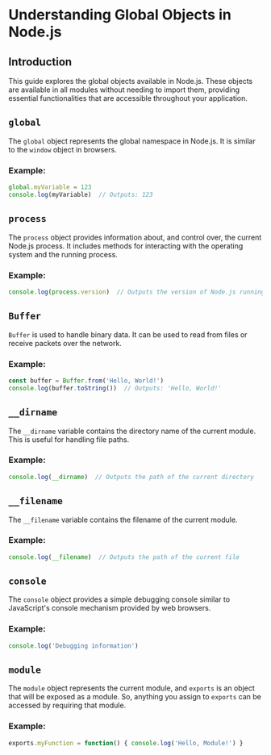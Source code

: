 # Understanding Global Objects in Node.js

## Introduction

This guide explores the global objects available in Node.js. These objects are available in all modules without needing to import them, providing essential functionalities that are accessible throughout your application.

## `global`

The `global` object represents the global namespace in Node.js. It is similar to the `window` object in browsers.

### Example:
```javascript
global.myVariable = 123
console.log(myVariable)  // Outputs: 123
```

## `process`

The `process` object provides information about, and control over, the current Node.js process. It includes methods for interacting with the operating system and the running process.

### Example:
```javascript
console.log(process.version)  // Outputs the version of Node.js running
```

## `Buffer`

`Buffer` is used to handle binary data. It can be used to read from files or receive packets over the network.

### Example:
```javascript
const buffer = Buffer.from('Hello, World!')
console.log(buffer.toString())  // Outputs: 'Hello, World!'
```

## `__dirname`

The `__dirname` variable contains the directory name of the current module. This is useful for handling file paths.

### Example:
```javascript
console.log(__dirname)  // Outputs the path of the current directory
```

## `__filename`

The `__filename` variable contains the filename of the current module.

### Example:
```javascript
console.log(__filename)  // Outputs the path of the current file
```

## `console`

The `console` object provides a simple debugging console similar to JavaScript's console mechanism provided by web browsers.

### Example:
```javascript
console.log('Debugging information')
```

## `module`

The `module` object represents the current module, and `exports` is an object that will be exposed as a module. So, anything you assign to `exports` can be accessed by requiring that module.

### Example:
```javascript
exports.myFunction = function() { console.log('Hello, Module!') }
```

